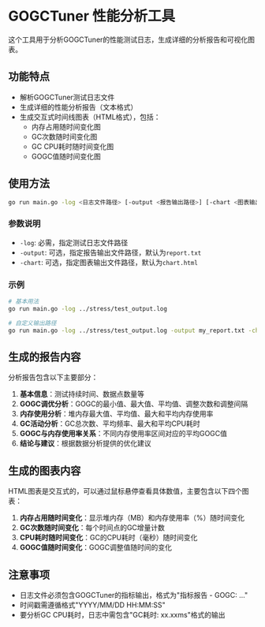 # GOGCTuner 性能分析工具

这个工具用于分析GOGCTuner的性能测试日志，生成详细的分析报告和可视化图表。

## 功能特点

- 解析GOGCTuner测试日志文件
- 生成详细的性能分析报告（文本格式）
- 生成交互式时间线图表（HTML格式），包括：
  - 内存占用随时间变化图
  - GC次数随时间变化图
  - GC CPU耗时随时间变化图
  - GOGC值随时间变化图

## 使用方法

```bash
go run main.go -log <日志文件路径> [-output <报告输出路径>] [-chart <图表输出路径>]
```

### 参数说明

- `-log`: 必需，指定测试日志文件路径
- `-output`: 可选，指定报告输出文件路径，默认为`report.txt`
- `-chart`: 可选，指定图表输出文件路径，默认为`chart.html`

### 示例

```bash
# 基本用法
go run main.go -log ../stress/test_output.log

# 自定义输出路径
go run main.go -log ../stress/test_output.log -output my_report.txt -chart my_chart.html
```

## 生成的报告内容

分析报告包含以下主要部分：

1. **基本信息**：测试持续时间、数据点数量等
2. **GOGC调优分析**：GOGC的最小值、最大值、平均值、调整次数和调整间隔
3. **内存使用分析**：堆内存最大值、平均值、最大和平均内存使用率
4. **GC活动分析**：GC总次数、平均频率、最大和平均CPU耗时
5. **GOGC与内存使用率关系**：不同内存使用率区间对应的平均GOGC值
6. **结论与建议**：根据数据分析提供的优化建议

## 生成的图表内容

HTML图表是交互式的，可以通过鼠标悬停查看具体数值，主要包含以下四个图表：

1. **内存占用随时间变化**：显示堆内存（MB）和内存使用率（%）随时间变化
2. **GC次数随时间变化**：每个时间点的GC增量计数
3. **CPU耗时随时间变化**：GC的CPU耗时（毫秒）随时间变化
4. **GOGC值随时间变化**：GOGC调整值随时间的变化

## 注意事项

- 日志文件必须包含GOGCTuner的指标输出，格式为"指标报告 - GOGC: ..."
- 时间戳需遵循格式"YYYY/MM/DD HH:MM:SS"
- 要分析GC CPU耗时，日志中需包含"GC耗时: xx.xxms"格式的输出 